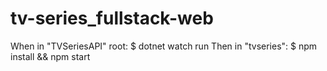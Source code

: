 # tv-series_fullstack-web

When in "TVSeriesAPI" root: $ dotnet watch run
Then in "tvseries": $ npm install && npm start
